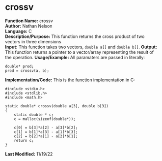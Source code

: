 # crossv
**Function Name:** crossv   
**Author:** Nathan Nelson  
**Language:** C  
**Description/Purpose:** This function returns the cross product of two vectors in three dimensions  
**Input:** This function takes two vectors, `double a[]` and `double b[]`.
**Output:** This function returns a pointer to a vector/array representing the result of the operation. 
**Usage/Example:** All paramaters are passed in literally:  
```
double* prod;  
prod = crossv(a, b);  
```

**Implementation/Code:** This is the function implementation in C:  
```
#include <stdio.h>
#include <stdlib.h>
#include <math.h>

static double* crossv(double a[3], double b[3])
{
	static double * c;
	c = malloc(sizeof(double*));
	
	c[0] = b[3]*a[2] - a[3]*b[2];
	c[1] = b[1]*a[3] - a[1]*b[3];
	c[2] = b[2]*a[1] - a[2]*b[1];
	return c;
}

```
**Last Modified:** 11/19/22